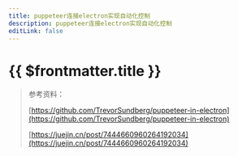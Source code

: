 ```yaml
---
title: puppeteer连接electron实现自动化控制
description: puppeteer连接electron实现自动化控制
editLink: false
---
```


# {{ $frontmatter.title }}

> 参考资料：
> 
> [https://github.com/TrevorSundberg/puppeteer-in-electron](https://github.com/TrevorSundberg/puppeteer-in-electron)
> 
> [https://juejin.cn/post/7444660960264192034](https://juejin.cn/post/7444660960264192034)


